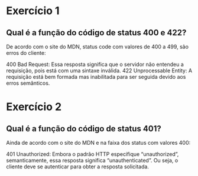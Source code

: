 # Exercício 1
## Qual é a função do código de status 400 e 422?
De acordo com o site do MDN, status code com valores de 400 a 499, são erros do cliente:

400 Bad Request: Essa resposta significa que o servidor não entendeu a requisição, pois está com uma sintaxe inválida.
422 Unprocessable Entity: A requisição está bem formada mas inabilitada para ser seguida devido aos erros semânticos.


# Exercício 2
## Qual é a função do código de status 401?

Ainda de acordo com o site do MDN e na faixa dos status com valores 400:

401 Unauthorized: Embora o padrão HTTP especifique “unauthorized”, semanticamente, essa resposta significa “unauthenticated”. Ou seja, o cliente deve se autenticar para obter a resposta solicitada.